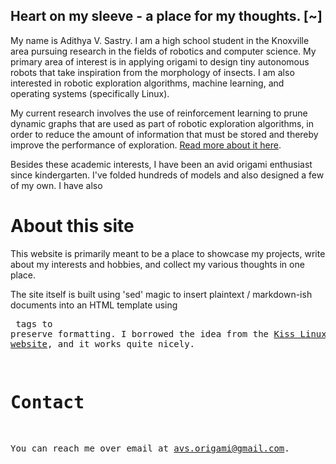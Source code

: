 Heart on my sleeve - a place for my thoughts.                                [~]
--------------------------------------------------------------------------------

My name is Adithya V. Sastry. I am a high school student in the Knoxville area
pursuing research in the fields of robotics and computer science. My primary
area of interest is in applying origami to design tiny autonomous robots that
take inspiration from the morphology of insects. I am also interested in robotic
exploration algorithms, machine learning, and operating systems (specifically
Linux).

My current research involves the use of reinforcement learning to prune dynamic
graphs that are used as part of robotic exploration algorithms, in order to
reduce the amount of information that must be stored and thereby improve the
performance of exploration. [Read more about it here](/projects/robot-graph-pruning.html).

Besides these academic interests, I have been an avid origami enthusiast since
kindergarten. I've folded hundreds of models and also designed a few of my own.
I have also 


About this site
===============

This website is primarily meant to be a place to showcase my projects, write
about my interests and hobbies, and collect my various thoughts in one place.

The site itself is built using 'sed' magic to insert plaintext / markdown-ish
documents into an HTML template using <pre> tags to preserve formatting. I
borrowed the idea from the [Kiss Linux website](https://github.com/kisslinux/kisslinux.github.io), and it works quite nicely.


Contact
=======

You can reach me over email at [avs.origami@gmail.com](mailto:avs.origami@gmail.com).